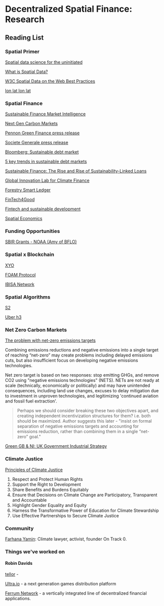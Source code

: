 # Decentralized Spatial Finance: Research

## Reading List

### Spatial Primer

[Spatial data science for the uninitiated](https://towardsdatascience.com/spatial-data-science-for-the-uninitiated-9a78804d4efa)

[What is Spatial Data?](https://www.safe.com/what-is/spatial-data/)

[W3C Spatial Data on the Web Best Practices](https://www.w3.org/TR/sdw-bp/)

[lon lat lon lat](https://macwright.com/lonlat/)

### Spatial Finance

[Sustainable Finance Market Intelligence](https://sa.catapult.org.uk/sustainable-finance/market-intelligence/)

[Next Gen Carbon Markets](https://www.smithschool.ox.ac.uk/research/sustainable-finance/publications/Business-Green-Next-Gen-Carbon-Markets191017.pdf)

[Pennon Green Finance press release](https://www.pennon-group.co.uk/media/news/pennon-signs-pioneering-%C2%A380m-green-finance-deals-societe-generale-and-natwest)

[Societe Generale press release](https://wholesale.banking.societegenerale.com/uploads/tx_bisgnews/Pennon_Group_plc_FINAL_310518_02.pdf)

[Bloomberg: Sustainable debt market](https://www.bloomberg.com/professional/blog/sustainable-debt-market-sees-record-activity-2018/)

[5 key trends in sustainable debt markets](https://insights.nordea.com/en/sustainable-finance/sustainable-debt-trends-2020/)

[Sustainable Finance: The Rise and Rise of Sustainability-Linked Loans](https://cib.bnpparibas.com/sustain/sustainable-finance-the-rise-and-rise-of-sustainability-linked-loans_a-3-3008.html)

[Global Innovation Lab for Climate Finance](https://www.climatefinancelab.org/)

[Forestry Smart Ledger](https://www.climatefinancelab.org/project/grove-forestry-smart-ledger/)

[FinTech4Good](https://www.fintech4good.co/)

[Fintech and sustainable development](https://unepinquiry.org/publication/fintech-and-sustainable-development-assessing-the-implications/)

[Spatial Economics](https://www.econlib.org/library/Enc/SpatialEconomics.html)

### Funding Opportunities

[SBIR Grants - NOAA (Amy of BFLO)](https://techpartnerships.noaa.gov/SBIR)

### Spatial x Blockchain

[XYO](https://xyo.network/)

[FOAM Protocol](https://foam.space/)

[IBISA Network](https://ibisa.network/)

### Spatial Algorithms

[S2](http://s2geometry.io)

[Uber h3](https://eng.uber.com/h3/)

### Net Zero Carbon Markets

[The problem with net-zero emissions targets](https://www.carbonbrief.org/guest-post-the-problem-with-net-zero-emissions-targets)

Combining emissions reductions and negative emissions into a single target of reaching “net-zero” may create problems including delayed emissions cuts, but also insufficient focus on developing negative emissions technologies.

Net zero target is based on two responses: stop emitting GHGs, and remove CO2 using "negative emissions technologies" (NETS). NETs are not ready at scale (technically, economically or politically) and may have unintended consequences, including land use changes, excuses to delay mitigation due to investment in unproven technologies, and legitimizing 'continued aviation and fossil fuel extraction'. 

> Perhaps we should consider breaking these two objectives apart, and creating independent incentivization structures for them? i.e. both should be maximized. Author suggests this later - "insist on formal separation of negative emissions targets and accounting for emissions reduction, rather than combining them in a single “net-zero” goal."

[Green GB & NI: UK Government Industrial Strategy](https://greengb.campaign.gov.uk/)


### Climate Justice

[Principles of Climate Justice](https://www.mrfcj.org/principles-of-climate-justice/)
1. Respect and Protect Human Rights
2. Support the Right to Development
3. Share Benefits and Burdens Equitably
4. Ensure that Decisions on Climate Change are Participatory, Transparent and Accountable
5. Highlight Gender Equality and Equity
6. Harness the Transformative Power of Education for Climate Stewardship
7. Use Effective Partnerships to Secure Climate Justice

### Community

[Farhana Yamin](https://twitter.com/farhanaclimate): Climate lawyer, activist, founder On Track 0. 


### Things we've worked on

#### Robin Davids

[tellor](https://tellor.io/) - 

[Ultra.io](https://ultra.io/) - a next generation games distribution platform

[Ferrum Network](https://ferrum.network/) - a vertically integrated line of decentralized financial applications.

